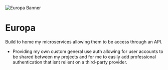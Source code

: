 ![Europa Banner](http://cdn.aurelius.gg/u/JVgLi8.png)

# Europa

Build to home my microservices allowing them to be access through an API. 

- Providing my own custom general use auth allowing for user accounts to be shared between my projects and for me to easily add professional authentication that isnt relient on a third-party provider.